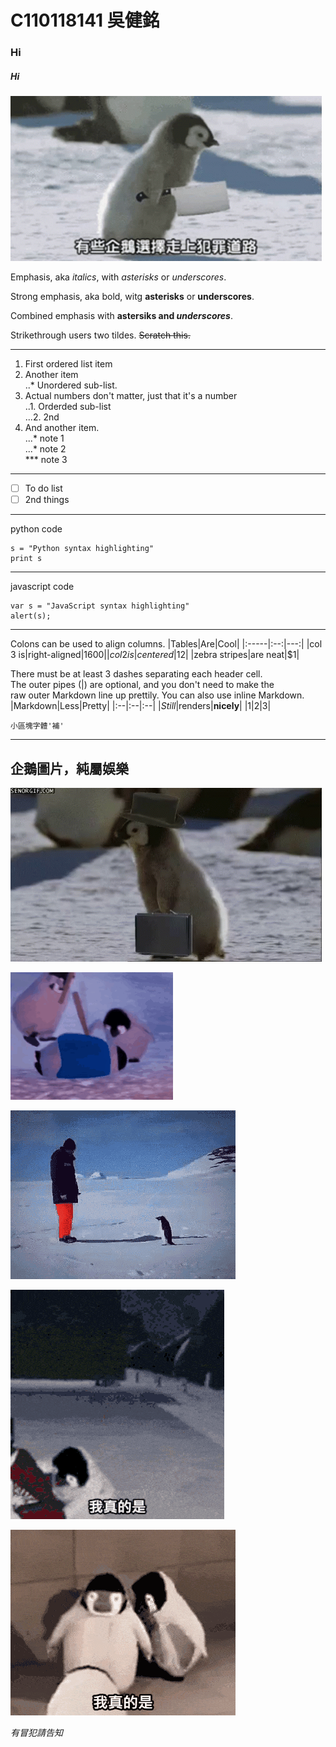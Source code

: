 # C110118141 吳健銘
### Hi
##### Hi
![TEST](img/P.gif "有些企鵝...")

  
Emphasis, aka *italics*, with *asterisks* or *underscores*.

Strong emphasis, aka bold, witg **asterisks** or **underscores**.

Combined emphasis with **astersiks and *underscores***.

Strikethrough users two tildes. ~~Scratch this.~~

---
1. First ordered list item
2. Another item<br>
    ..* Unordered sub-list.
3. Actual numbers don't matter, just that it's a number<br>
    ..1. Orderded sub-list<br>
    ...2. 2nd<br>
4. And another item.<br>
    ...* note 1<br>
    ...* note 2<br>
    *** note 3<br>

---

- [ ] To do list
- [ ] 2nd things

---
python code
```python=
s = "Python syntax highlighting"
print s
```
---
javascript code
```javascript=
var s = "JavaScript syntax highlighting"
alert(s);
```
---
Colons can be used to align columns.
|Tables|Are|Cool|
|:-----|:--:|---:|
|col 3 is|right-aligned|$1600|
|col 2 is|centered|$12|
|zebra stripes|are neat|$1|

There must be at least 3 dashes separating each header cell.<br>
The outer pipes (|) are optional, and you don't need to make the<br>
raw outer Markdown line up prettily. You can also use inline Markdown.
|Markdown|Less|Pretty|
|:--|:--|:--|
|*Still*|renders|**nicely**|
|1|2|3|

`小區塊字體'補'`

---
## 企鵝圖片，純屬娛樂

![TEST2](img/O.gif "殺手企鵝")

![TEST3](img/1.gif "純屬娛樂")

![TEST4](img/2.gif "純屬娛樂")

![TEST5](img/3.gif "純屬娛樂")

![TEST6](img/4.gif "純屬娛樂")

*有冒犯請告知*
